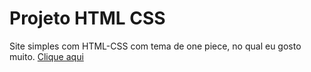 # Projeto HTML CSS
 Site simples com HTML-CSS com tema de one piece, no qual eu gosto muito.
 <a href="https://emissao.github.io/onepiece-emissao.github.io/index.html">Clique aqui</a>
